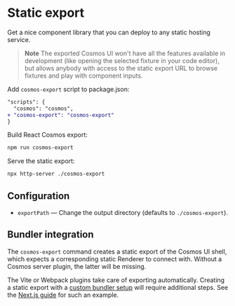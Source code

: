 # Static export

Get a nice component library that you can deploy to any static hosting service.

> **Note** The exported Cosmos UI won't have all the features available in development (like opening the selected fixture in your code editor), but allows anybody with access to the static export URL to browse fixtures and play with component inputs.

Add `cosmos-export` script to package.json:

```diff
"scripts": {
  "cosmos": "cosmos",
+ "cosmos-export": "cosmos-export"
}
```

Build React Cosmos export:

```bash
npm run cosmos-export
```

Serve the static export:

```bash
npx http-server ./cosmos-export
```

## Configuration

- `exportPath` — Change the output directory (defaults to `./cosmos-export`).

## Bundler integration

The `cosmos-export` command creates a static export of the Cosmos UI shell, which expects a corresponding static Renderer to connect with. Without a Cosmos server plugin, the latter will be missing.

The Vite or Webpack plugins take care of exporting automatically. Creating a static export with a [custom bundler setup](custom-bundler.md) will require additional steps. See the [Next.js guide](next.md#static-export) for such an example.
